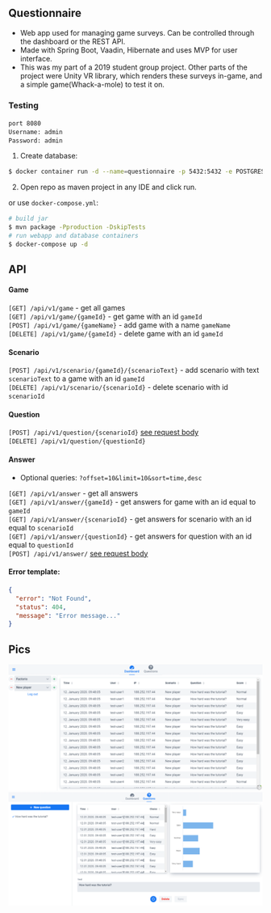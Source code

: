 ## Questionnaire

- Web app used for managing game surveys. Can be controlled through the dashboard or the REST API.
- Made with Spring Boot, Vaadin, Hibernate and uses MVP for user interface.
- This was my part of a 2019 student group project. Other parts of the project were Unity VR library, which renders
  these surveys in-game, and a simple game(Whack-a-mole) to test it on.

### Testing

`port 8080`\
`Username: admin`\
`Password: admin`

1) Create database:

```sh
$ docker container run -d --name=questionnaire -p 5432:5432 -e POSTGRES_PASSWORD=password -v ${HOME}/postgres/questionnaire:/var/lib/postgresql/data postgres:13.3-alpine
```

2) Open repo as maven project in any IDE and click run.

or use `docker-compose.yml`:

```sh
# build jar
$ mvn package -Pproduction -DskipTests
# run webapp and database containers
$ docker-compose up -d
```

## API

#### Game

`[GET] /api/v1/game` - get all games\
`[GET] /api/v1/game/{gameId}` - get game with an id `gameId`\
`[POST] /api/v1/game/{gameName}` - add game with a name `gameName`\
`[DELETE] /api/v1/game/{gameId}` - delete game with an id `gameId`

#### Scenario

`[POST] /api/v1/scenario/{gameId}/{scenarioText}` - add scenario with text `scenarioText` to a game with an id `gameId`\
`[DELETE] /api/v1/scenario/{scenarioId}` - delete scenario with id `scenarioId`

#### Question

`[POST] /api/v1/question/{scenarioId}` [see request body](src/main/java/edu/fer/project/questionnaire/dtos/requests/AddQuestionRequest.java)\
`[DELETE] /api/v1/question/{questionId}`

#### Answer

- Optional queries: `?offset=10&limit=10&sort=time,desc`

`[GET] /api/v1/answer` - get all answers\
`[GET] /api/v1/answer/{gameId}` - get answers for game with an id equal to `gameId`\
`[GET] /api/v1/answer/{scenarioId}` - get answers for scenario with an id equal to `scenarioId`\
`[GET] /api/v1/answer/{questionId}` - get answers for question with an id equal to `questionId`\
`[POST] /api/v1/answer/` [see request body](src/main/java/edu/fer/project/questionnaire/dtos/requests/AddAnswerRequest.java)

#### Error template:

```json
{
  "error": "Not Found",
  "status": 404,
  "message": "Error message..."
}
```

## Pics

![plot](./pics/questionnaire_1.png?raw=true "function")
![plot](./pics/questionnaire_2.png?raw=true "function")

